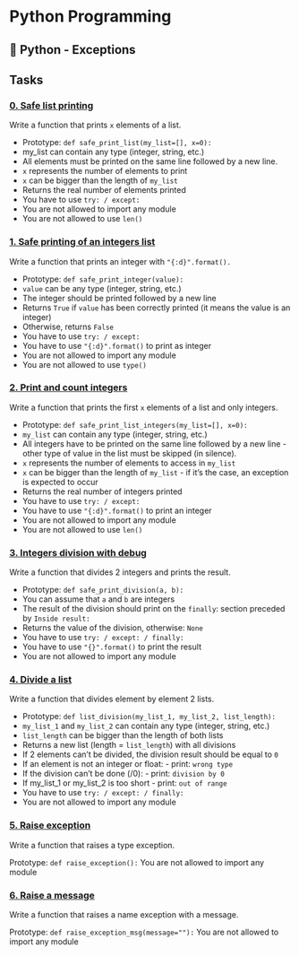# Python Programming

:snake: Python - Exceptions
---
## Tasks

### [0. Safe list printing]()
Write a function that prints `x` elements of a list.

- Prototype: `def safe_print_list(my_list=[], x=0):`
- my_list can contain any type (integer, string, etc.)
- All elements must be printed on the same line followed by a new line.
- `x` represents the number of elements to print
- `x` can be bigger than the length of `my_list`
- Returns the real number of elements printed
- You have to use `try: / except:`
- You are not allowed to import any module
- You are not allowed to use `len()`

### [1. Safe printing of an integers list]()
Write a function that prints an integer with `"{:d}".format().`

- Prototype: `def safe_print_integer(value):`
- `value` can be any type (integer, string, etc.)
- The integer should be printed followed by a new line
- Returns `True` if `value` has been correctly printed (it means the value is an integer)
- Otherwise, returns `False`
- You have to use `try: / except:`
- You have to use `"{:d}".format()` to print as integer
- You are not allowed to import any module
- You are not allowed to use `type()`

### [2. Print and count integers]()
Write a function that prints the first `x` elements of a list and only integers.

- Prototype: `def safe_print_list_integers(my_list=[], x=0):`
- `my_list` can contain any type (integer, string, etc.)
- All integers have to be printed on the same line followed by a new line - other type of value in the list must be skipped (in silence).
- `x` represents the number of elements to access in `my_list`
- `x` can be bigger than the length of `my_list` - if it’s the case, an exception is expected to occur
- Returns the real number of integers printed
- You have to use `try: / except:`
- You have to use `"{:d}".format()` to print an integer
- You are not allowed to import any module
- You are not allowed to use `len()`

### [3. Integers division with debug]()
Write a function that divides 2 integers and prints the result.

- Prototype: `def safe_print_division(a, b):`
- You can assume that `a` and `b` are integers
- The result of the division should print on the `finally`: section preceded by `Inside result:`
- Returns the value of the division, otherwise: `None`
- You have to use `try: / except: / finally:`
- You have to use `"{}".format()` to print the result
- You are not allowed to import any module

### [4. Divide a list]()
Write a function that divides element by element 2 lists.

- Prototype: `def list_division(my_list_1, my_list_2, list_length):`
- `my_list_1` and `my_list_2` can contain any type (integer, string, etc.)
- `list_length` can be bigger than the length of both lists
- Returns a new list (length = `list_length`) with all divisions
- If 2 elements can’t be divided, the division result should be equal to `0`
- If an element is not an integer or float:
        - print: `wrong type`
- If the division can’t be done (/0):
        - print: `division by 0`
- If my_list_1 or my_list_2 is too short
        - print: `out of range`
- You have to use `try: / except: / finally:`
- You are not allowed to import any module

### [5. Raise exception]()
Write a function that raises a type exception.

Prototype: `def raise_exception():`
You are not allowed to import any module

### [6. Raise a message]()
Write a function that raises a name exception with a message.

Prototype: `def raise_exception_msg(message=""):`
You are not allowed to import any module